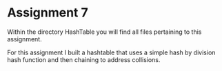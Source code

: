 # Assignment 7

Within the directory HashTable you will find all files pertaining to this
assignment.

For this assignment I built a hashtable that uses a simple hash by division
hash function and then chaining to address collisions.
